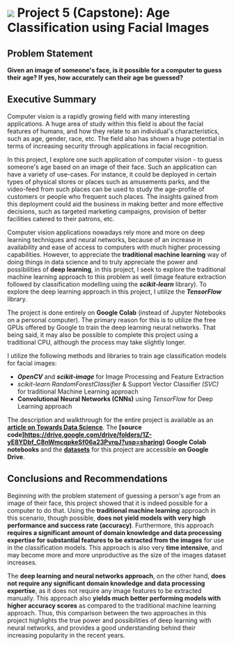 # ![](https://ga-dash.s3.amazonaws.com/production/assets/logo-9f88ae6c9c3871690e33280fcf557f33.png) Project 5 (Capstone): Age Classification using Facial Images


## Problem Statement

**Given an image of someone's face, is it possible for a computer to guess their age? If yes, how accurately can their age be guessed?**


## Executive Summary

Computer vision is a rapidly growing field with many interesting applications. A huge area of study within this field is about the facial features of humans, and how they relate to an individual's characteristics, such as age, gender, race, etc. The field also has shown a huge potential in terms of increasing security through applications in facial recognition.

In this project, I explore one such application of computer vision - to guess someone's age based on an image of their face. Such an application can have a variety of use-cases. For instance, it could be deployed in certain types of physical stores or places such as amusements parks, and the video-feed from such places can be used to study the age-profile of customers or people who frequent such places. The insights gained from this deployment could aid the business in making better and more effective decisions, such as targeted marketing campaigns, provision of better facilities catered to their patrons, etc.

Computer vision applications nowadays rely more and more on deep learning techniques and neural networks, because of an increase in availability and ease of access to computers with much higher processing capabilities. However, to appreciate the **traditional machine learning** way of doing things in data science and to truly appreciate the power and possibilities of **deep learning**, in this project, I seek to explore the traditional machine learning approach to this problem as well (image feature extraction followed by classification modelling using the ***scikit-learn*** library). To explore the deep learning approach in this project, I utilize the ***TensorFlow*** library.

The project is done entirely on **Google Colab** (instead of Jupyter Notebooks on a personal computer). The primary reason for this is to utilize the free GPUs offered by Google to train the deep learning neural networks. That being said, it may also be possible to complete this project using a traditional CPU, although the process may take slightly longer.

I utilize the following methods and libraries to train age classification models for facial images:
- ***OpenCV*** and ***scikit-image*** for Image Processing and Feature Extraction
- *scikit-learn RandomForestClassifier* & Support Vector Classifier *(SVC)* for traditional Machine Learning approach
- **Convolutional Neural Networks (CNNs)** using *TensorFlow* for Deep Learning approach

The description and walkthrough for the entire project is available as an **[article on Towards Data Science](https://towardsdatascience.com/age-detection-using-facial-images-traditional-machine-learning-vs-deep-learning-2437b2feeab2)**. The **[source code]https://drive.google.com/drive/folders/1Z-yE8YDbf_C8nWmcqpkeSf06a23PvrqJ?usp=sharing) Google Colab notebooks** and the **[datasets](https://drive.google.com/drive/folders/1dZhJNGmdoO1La6MOJRfUYxDZwIa-hXNX?usp=sharing)** for this project are accessible **on Google Drive**.


## Conclusions and Recommendations

Beginning with the problem statement of guessing a person's age from an image of their face, this project showed that it is indeed possible for a computer to do that. Using the **traditional machine learning** approach in this scenario, though possible, **does not yield models with very high performance and success rate (accuracy)**. Furthermore, this approach **requires a significant amount of domain knowledge and data processing expertise for substantial features to be extracted from the images** for use in the classification models. This approach is also very **time intensive**, and may become more and more unproductive as the size of the images dataset increases.

The **deep learning and neural networks approach**, on the other hand, **does not require any significant domain knowledge and data processing expertise**, as it does not require any image features to be extracted manually. This approach also **yields much better performing models with higher accuracy scores** as compared to the traditional machine learning approach. Thus, this comparison between the two approaches in this project highlights the true power and possibilities of deep learning with neural networks, and provides a good understanding behind their increasing popularity in the recent years.